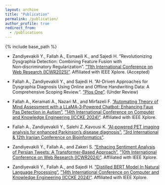 ```yaml
---
layout: archive
title: "Publication"
permalink: /publication/
author_profile: true
redirect_from:
  - /publications
---
```


{% include base_path %}

* Zandiyevakili Y., Fallah A., Esmaeili K., and Sajedi H. ”Revolutionizing Dysgraphia Detection: Combining Feature Fusion with Non‑discriminatory Regularization”. [”11th International Conference on Web Research (ICWR2025)”](https://iranwebconf.ir/). Affiliated with IEEE Xplore. (Accepted)

* Fallah A., Zandiyevakili Y., and Sajedi H. ”AI-Driven Approaches for Dysgraphia Diagnosis Using Online and Offline Handwriting Data: A Comprehensive Scoping Review.”. [”Plos One”](https://journals.plos.org/plosone/). (Under Review)

* Fallah A., Keramati A., Nazari M., and Mirfazeli F. [”Automating Theory of Mind Assessment with a LLaMA‑3‑Powered Chatbot: Enhancing Faux Pas Detection in Autism”.](https://ieeexplore.ieee.org/document/10874775) [”14th International Conference on Computer and Knowledge Engineering (ICCKE 2024)”](https://iccke.um.ac.ir/2024). Affiliated with IEEE Xplore.

* Fallah A., Zandiyevakili Y., Salehi Z.,Kavousi K. [”AI‑powered PET imaging analysis for enhanced Parkinson’s disease diagnosis”.](https://www.en.symposia.ir/IBIS12) [”3rd International & 12th Iranian Conference on Bioinformatics”](https://icb12.ibis.org.ir/).


* Zandiyevakili Y., Fallah A., and Zakeri S. [”Enhacing Sentiment Analysis of Persian Tweets: A Transformer‑Based Approach”.](https://ieeexplore.ieee.org/abstract/document/10533353) [”10th International Conference on Web Research (ICWR2024)”](https://iranwebconf.ir/). Affiliated with IEEE Xplore.

* Zandiyevakili Y., Fallah A., and Sajedi H. [”Distilled BERT Model In Natural Language Processing”.](https://ieeexplore.ieee.org/document/10874673) [”14th International Conference on Computer and Knowledge Engineering (ICCKE 2024)”](https://iccke.um.ac.ir/2024). Affiliated with IEEE Xplore.

<!-- * Vafaee Sharbaf F., Salehi Z., Fallah A., Nouruzi F., Mostafavi Abdolmaleky H. and Kavousi K. ”Multi‑Omics Data Integration and Computational Modeling in Neurocognitive Disorders: A systematic review”.Molecular Neurobiology. (Under Review) -->

<!-- 
\descriptionstyle{\textbf{(1)} Zandiyevakili Y., \textbf{Fallah A.}, Esmaeili K., and Mirfazeli F. "Revolutionizing Dysgraphia Detection: Combining Feature Fusion with Non-discriminatory Regularization." \textbf{(2025)} \href{https://iranwebconf.ir/}{11th International Conference on Web Research (ICWR2025).} Affiliated with IEEE Xplore. (Accepted)}

\descriptionstyle{\textbf{(2)} \textbf{Fallah A.}, Zandiyevakili Y., and Sajedi H."AI-Driven Approaches for Dysgraphia Diagnosis Using Online and Offline Handwriting Data: A Comprehensive Scoping Review." \textbf{(2025)} \href{https://journals.plos.org/plosone/}{Plos One.} (Under Review)}

\descriptionstyle{\textbf{(3)} \textbf{Fallah A.}, Keramati A., Nazari M., and Mirfazeli F. \href{https://ieeexplore.ieee.org/document/10874775} {"Automating Theory of Mind Assessment with a LLaMA-3-Powered Chatbot: Enhancing Faux Pas Detection in Autism."} \textbf{(2024)} \href{https://iccke.um.ac.ir/2024}{14th International Conference on Computer and Knowledge Engineering (ICCKE 2024).} Affiliated with IEEE Xplore.}

\descriptionstyle{\textbf{(4)} Zandiyevakili Y., \textbf{Fallah A.}, and Sajedi H.  \href{https://ieeexplore.ieee.org/document/10874673}{"Distilled BERT Model In Natural Language Processing."} \textbf{(2024)} \href{https://iccke.um.ac.ir/2024}{14th International Conference on Computer and Knowledge Engineering (ICCKE 2024).} Affiliated with IEEE Xplore.}

\descriptionstyle{\textbf{(5)} Zandiyevakili Y., \textbf{Fallah A.}, and Zakeri S. \href{https://ieeexplore.ieee.org/abstract/document/10533353} {"Enhancing Sentiment Analysis of Persian Tweets: A Transformer-Based Approach."} \textbf{(2024)} \href{https://iranwebconf.ir/}{10th International Conference on Web Research (ICWR2024).} Affiliated with IEEE Xplore.}


\descriptionstyle{\textbf{(6)} \textbf{Fallah A.}, Zandiyevakili Y., Salehi Z., Kavousi K. \href{https://www.en.symposia.ir/IBIS12}{"AI-powered PET Imaging Analysis for Enhanced Parkinson’s Disease Diagnosis."} \textbf{(2024)} \href{https://icb12.ibis.org.ir/}{3rd International \& 12th Iranian Conference on Bioinformatics.}}


\descriptionstyle{\textbf{(7)} Moghadam Fard T., \textbf{Fallah A.}, Taghipour A., Shokri M., and Mirfazeli F. {"The Effectiveness of Music Therapy for Communication Skills in Children with Autism Spectrum Disorder: A Systematic Review."} \textbf{(2024)} \href{https://www.crd.york.ac.uk/prospero/display_record.php?ID=CRD42024568776}{PROSPERO} (Accepted)} -->
